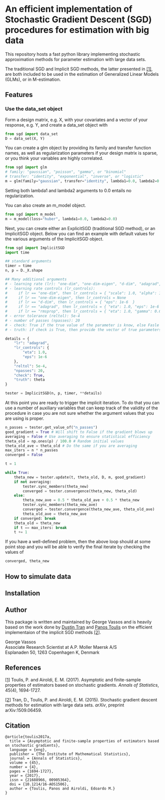 # An efficient implementation of Stochastic Gradient Descent (SGD) procedures for estimation with big data
This repository hosts a fast python library implementing stochastic
approximation methods for parameter estimation with large data sets. 

The traditional SGD and Implicit SGD methods, the latter presented in [[1]](#1), 
are both included to be used in the estimation of Generalized Linear Models
(GLMs), or in M-estimation. 

## Features

### Use the data_set object
Form a design matrix, e.g. X, with your covariates and a vector of your response, e.g. Y, 
and create a data\_set object with
```python
from sgd import data_set
D = data_set(X, Y)
```
You can create a glm object by providing its family and transfer function names,
as well as regularization parameters if your design matrix is sparse, or you
think your variables are highly correlated. 
```python
from sgd import glm
# family: "gaussian", "poisson", "gamma", or "binomial"
# transfer: "identity", "exponential", "inverse", or "logistic"
m = glm(family="gaussian", transfer="identity", lambda1=0.0, lambda2=0.0)
```
Setting both lambda1 and lambda2 arguments to 0.0 entails no regularization. 

You can also create an m\_model object.
```python
from sgd import m_model
m = m_model(loss="huber", lambda1=0.0, lambda2=0.0)
```
Next, you can create either an ExplicitSGD (traditional SGD method), or an
ImplicitSGD object. Below you can find an example with default values for the
various arguments of the ImplicitSGD object.
```python
from sgd import ImplicitSGD
import time

## standard arguments
timer = time
n, p = D._X.shape

## Many additional arguments
# - learning rate (lr): "one-dim", "one-dim-eigen", "d-dim", "adagrad", "rmsprop"
# - learning rate controls (lr_controls):
#     if lr == "one-dim", then lr_controls = { "scale": 1.0, "alpha": 1.0, "gamma": 0.6, "c": 0.5 }
#     if lr == "one-dim-eigen", then lr_controls = None
#     if lr == "d-dim", then lr_controls = { "eps": 1e-6  }
#     if lr == "adagrad", then lr_controls = { "eta": 1.0, "eps": 1e-6  }
#     if lr == "rmsprop", then lr_controls = { "eta": 1.0, "gamma": 0.6, "eps": 1e-6  }
# - error tolerance (reltol): 5e-4
# - number of passes (npasses): 20
# - check: True if the true value of the parameter is know, else Fasle
# - truth: if check is True, then provide the vector of true parameters as an argument

details = {
    "lr": "adagrad",
    "lr_controls": {
        "eta": 1.0,
        "eps": 1e-6
    },
    "reltol": 5e-4,
    "npasses": 20,
    "check": True,
    "truth": theta
}

tester = ImplicitSGD(n, p, timer, **details)
```
At this point you are ready to trigger the implicit iteration. To do that you
can use a number of auxiliary variables that can keep track of the validity of
the procedure in case you are not sure whether the argument values that you are
using is proper.
```python
n_passes = tester.get_value_of("n_passes")
good_gradient = True # Will shift to False if the gradient blows up
averaging = False # Use averaging to ensure statistical efficiency
theta_old = np.ones(p) / 100.0 # Random initial values
theta_old_ave = theta_old # Do the same if you are averaging
max_iters = n * n_passes
converged = False

t = 1

while True:
    theta_new = tester.update(t, theta_old, D, m, good_gradient)
    if not averaging:
        tester.sync_members(theta_new)
        converged = tester.convergence(theta_new, theta_old)
    else:
        theta_new_ave = 0.5 * theta_old_ave + 0.5 * theta_new
        tester.sync_members(theta_new_ave)
        converged = tester.convergence(theta_new_ave, theta_old_ave)
        theta_old_ave = theta_new_ave
    if converged: break
    theta_old = theta_new
    if t == max_iters: break
    t += 1
```
If you have a well-defined problem, then the above loop should at some point
stop and you will be able to verify the final iterate by checking the values of
```python
converged, theta_new
```

## How to simulate data


## Installation


## Author
This package is written and maintained by George Vassos and is heavily based on
the work done by <a href="http://dustintran.com/">Dustin Tran</a> and <a href="https://www.ptoulis.com/">Panos Toulis</a> 
on the efficient implementaion of the implicit SGD methods [[2]](#2).

George Vassos<br/>
Associate Research Scientist at A.P. Moller Maersk A/S<br/>
Esplanaden 50, 1263 Copenhagen K, Denmark



## References
<a href="#1">[1]</a> 
Toulis, P. and Airoldi, E. M. (2017).
Asymptotic and finite-sample properties of estimators based on stochastic gradients.
*Annals of Statistics*, 45(4), 1694-1727.

<a href="#2">[2]</a> 
Tran, D., Toulis, P. and Airoldi, E. M. (2015).
Stochastic gradient descent methods for estimation with large data sets.
*arXiv*, preprint arXiv:1509.06459.

## Citation
```
@article{toulis2017a,
  title = {Asymptotic and finite-sample properties of estimators based on stochastic gradients},
  language = {eng},
  publisher = {The Institute of Mathematical Statistics},
  journal = {Annals of Statistics},
  volume = {45},
  number = {4},
  pages = {1694-1727},
  year = {2017},
  issn = {21688966, 00905364},
  doi = {10.1214/16-AOS1506},
  author = {Toulis, Panos and Airoldi, Edoardo M.}
}
```
